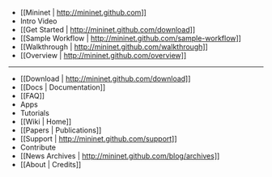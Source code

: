 * [[Mininet | http://mininet.github.com]]
* Intro Video
* [[Get Started | http://mininet.github.com/download]]
* [[Sample Workflow | http://mininet.github.com/sample-workflow]]
* [[Walkthrough | http://mininet.github.com/walkthrough]]
* [[Overview | http://mininet.github.com/overview]]

---
* [[Download | http://mininet.github.com/download]]
* [[Docs | Documentation]]
* [[FAQ]]
* Apps
* Tutorials
* [[Wiki | Home]]
* [[Papers | Publications]]
* [[Support | http://mininet.github.com/support]]
* Contribute
* [[News Archives | http://mininet.github.com/blog/archives]]
* [[About | Credits]]
